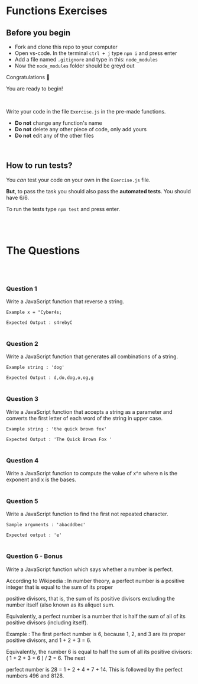 # Functions Exercises

## Before you begin

- Fork and clone this repo to your computer
- Open vs-code. In the terminal `ctrl + j` type `npm i` and press enter
- Add a file named `.gitignore` and type in this: `node_modules`
- Now the `node_modules` folder should be greyd out

Congratulations 🎉

You are ready to begin!

<br/>

Write your code in the file `Exercise.js` in the pre-made functions.

- **Do not** change any function's name
- **Do not** delete any other piece of code, only add yours
- **Do not** edit any of the other files

<br/>

## How to run tests?

You _can_ test your code on your own in the `Exercise.js` file.

**But**, to pass the task you should also pass the **automated tests**. You should have 6/6.

To run the tests type `npm test` and press enter.

<br/>
<br/>

# The Questions

<br/>
<br/>

### Question 1

Write a JavaScript function that reverse a string.

`Example x = "Cyber4s;`

`Expected Output : s4rebyC`
<br/>
<br/>

### Question 2

Write a JavaScript function that generates all combinations of a string.

`Example string : 'dog'`

`Expected Output : d,do,dog,o,og,g`
<br/>
<br/>

### Question 3

Write a JavaScript function that accepts a string as a parameter and converts the first letter of each word of the string in upper case.

`Example string : 'the quick brown fox'`

`Expected Output : 'The Quick Brown Fox '`
<br/>
<br/>

### Question 4

Write a JavaScript function to compute the value of x^n where n is the exponent and x is the bases.
<br/>
<br/>

### Question 5

Write a JavaScript function to find the first not repeated character.

`Sample arguments : 'abacddbec'`

`Expected output : 'e'`
<br/>
<br/>

### Question 6 - Bonus

Write a JavaScript function which says whether a number is perfect.

According to Wikipedia : In number theory, a perfect number is a positive integer that is equal to the sum of its proper

positive divisors, that is, the sum of its positive divisors excluding the number itself (also known as its aliquot sum.

Equivalently, a perfect number is a number that is half the sum of all of its positive divisors (including itself).

Example : The first perfect number is 6, because 1, 2, and 3 are its proper positive divisors, and 1 + 2 + 3 = 6.

Equivalently, the number 6 is equal to half the sum of all its positive divisors: ( 1 + 2 + 3 + 6 ) / 2 = 6. The next

perfect number is 28 = 1 + 2 + 4 + 7 + 14. This is followed by the perfect numbers 496 and 8128.
